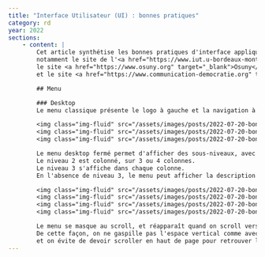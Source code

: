```yaml
---
title: "Interface Utilisateur (UI) : bonnes pratiques"
category: rd
year: 2022
sections:
    - content: |
        Cet article synthétise les bonnes pratiques d'interface appliquées dans les différents thèmes <a href="https://www.osuny.org" target="_blank">Osuny</a>, 
        notamment le site de l'<a href="https://www.iut.u-bordeaux-montaigne.fr" target="_blank">IUT Bordeaux Montaigne</a>,
        le site <a href="https://www.osuny.org" target="_blank">Osuny</a>
        et le site <a href="https://www.communication-democratie.org" target="_blank">Communication & démocratie</a>.

        ## Menu 

        ### Desktop
        Le menu classique présente le logo à gauche et la navigation à droite.

        <img class="img-fluid" src="/assets/images/posts/2022-07-20-bonnes-pratiques-ui/iut-menu-desktop.png" class="thumb">
        <img class="img-fluid" src="/assets/images/posts/2022-07-20-bonnes-pratiques-ui/code-menu-desktop.png" class="thumb">
        <img class="img-fluid" src="/assets/images/posts/2022-07-20-bonnes-pratiques-ui/osuny-menu-desktop.png" class="thumb">

        Le menu desktop fermé permet d'afficher des sous-niveaux, avec une ouverture pleine largeur.
        Le niveau 2 est colonné, sur 3 ou 4 colonnes.
        Le niveau 3 s'affiche dans chaque colonne.
        En l'absence de niveau 3, le menu peut afficher la description de la page de niveau 2.

        <img class="img-fluid" src="/assets/images/posts/2022-07-20-bonnes-pratiques-ui/iut-menu-desktop-open.png" class="thumb">
        <img class="img-fluid" src="/assets/images/posts/2022-07-20-bonnes-pratiques-ui/code-menu-desktop-open.png" class="thumb">
        <img class="img-fluid" src="/assets/images/posts/2022-07-20-bonnes-pratiques-ui/osuny-menu-desktop-open.png" class="thumb">
        <img class="img-fluid" src="/assets/images/posts/2022-07-20-bonnes-pratiques-ui/osuny-menu-desktop-open-2.png" class="thumb">

        Le menu se masque au scroll, et réapparaît quand on scroll vers le haut.
        De cette façon, on ne gaspille pas l'espace vertical comme avec un menu fixe, 
        et on évite de devoir scroller en haut de page pour retrouver le menu comme avec le menu en haut.
---
```

